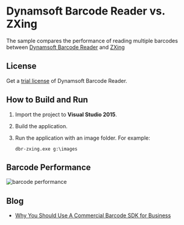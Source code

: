 # Dynamsoft Barcode Reader vs. ZXing
The sample compares the performance of reading multiple barcodes between [Dynamsoft Barcode Reader](https://www.dynamsoft.com/Products/Dynamic-Barcode-Reader.aspx) and [ZXing](https://github.com/micjahn/ZXing.Net)

## License
Get a [trial license](https://www.dynamsoft.com/CustomerPortal/Portal/Triallicense.aspx) of Dynamsoft Barcode Reader.

## How to Build and Run
1. Import the project to **Visual Studio 2015**.
2. Build the application.
3. Run the application with an image folder. For example:

    ```
    dbr-zxing.exe g:\images
    ```

## Barcode Performance
![barcode performance](http://www.codepool.biz/wp-content/uploads/2018/06/barcode-performance.PNG)

## Blog
* [Why You Should Use A Commercial Barcode SDK for Business](https://www.codepool.biz/use-commercial-barcode-sdk-business.html)
